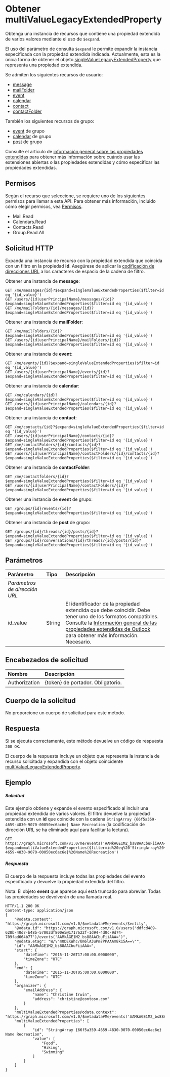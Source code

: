 # <a name="get-multivaluelegacyextendedproperty"></a>Obtener multiValueLegacyExtendedProperty

Obtenga una instancia de recursos que contiene una propiedad extendida de varios valores mediante el uso de `$expand`.

El uso del parámetro de consulta `$expand` le permite expandir la instancia especificada con la propiedad extendida indicada. Actualmente, esta es la única forma de obtener el objeto [singleValueLegacyExtendedProperty](../resources/singleValueLegacyExtendedProperty.md) que representa una propiedad extendida.

Se admiten los siguientes recursos de usuario:

- [message](../resources/message.md)
- [mailFolder](../resources/mailfolder.md)
- [event](../resources/event.md)
- [calendar](../resources/calendar.md)
- [contact](../resources/contact.md)
- [contactFolder](../resources/contactfolder.md) 

También los siguientes recursos de grupo:

- [event](../resources/event.md) de grupo
- [calendar](../resources/calendar.md) de grupo
- [post](../resources/post.md) de grupo 

Consulte el artículo de [información general sobre las propiedades extendidas](../resources/extended-properties-overview.md) para obtener más información sobre cuándo usar las extensiones abiertas o las propiedades extendidas y cómo especificar las propiedades extendidas.

## <a name="permissions"></a>Permisos
Según el recurso que seleccione, se requiere uno de los siguientes permisos para llamar a esta API. Para obtener más información, incluido cómo elegir permisos, vea [Permisos](../../../concepts/permissions_reference.md).

- Mail.Read
- Calendars.Read
- Contacts.Read
- Group.Read.All 
 
## <a name="http-request"></a>Solicitud HTTP

Expanda una instancia de recurso con la propiedad extendida que coincida con un filtro en la propiedad **id**. Asegúrese de aplicar la [codificación de direcciones URL](http://www.w3schools.com/tags/ref_urlencode.asp) a los caracteres de espacio de la cadena de filtro.

Obtener una instancia de **message**:
<!-- { "blockType": "ignored" } -->
```http
GET /me/messages/{id}?$expand=singleValueExtendedProperties($filter=id eq '{id_value}')
GET /users/{id|userPrincipalName}/messages/{id}?$expand=singleValueExtendedProperties($filter=id eq '{id_value}')
GET /me/mailFolders/{id}/messages/{id}?$expand=singleValueExtendedProperties($filter=id eq '{id_value}')
```
Obtener una instancia de **mailFolder**:
<!-- { "blockType": "ignored" } -->
```http
GET /me/mailFolders/{id}?$expand=singleValueExtendedProperties($filter=id eq '{id_value}')
GET /users/{id|userPrincipalName}/mailFolders/{id}?$expand=singleValueExtendedProperties($filter=id eq '{id_value}')
```

Obtener una instancia de **event**:
<!-- { "blockType": "ignored" } -->
```http
GET /me/events/{id}?$expand=singleValueExtendedProperties($filter=id eq '{id_value}')
GET /users/{id|userPrincipalName}/events/{id}?$expand=singleValueExtendedProperties($filter=id eq '{id_value}')
```
Obtener una instancia de **calendar**:
<!-- { "blockType": "ignored" } -->
```http
GET /me/calendars/{id}?$expand=singleValueExtendedProperties($filter=id eq '{id_value}')
GET /users/{id|userPrincipalName}/calendars/{id}?$expand=singleValueExtendedProperties($filter=id eq '{id_value}')
```
Obtener una instancia de **contact**:
<!-- { "blockType": "ignored" } -->
```http
GET /me/contacts/{id}?$expand=singleValueExtendedProperties($filter=id eq '{id_value}')
GET /users/{id|userPrincipalName}/contacts/{id}?$expand=singleValueExtendedProperties($filter=id eq '{id_value}')
GET /me/contactFolders/{id}/contacts/{id}?$expand=singleValueExtendedProperties($filter=id eq '{id_value}')
GET /users/{id|userPrincipalName}/contactFolders/{id}/contacts/{id}?$expand=singleValueExtendedProperties($filter=id eq '{id_value}')
```
Obtener una instancia de **contactFolder**:
<!-- { "blockType": "ignored" } -->
```http
GET /me/contactfolders/{id}?$expand=singleValueExtendedProperties($filter=id eq '{id_value}')
GET /users/{id|userPrincipalName}/contactFolders/{id}?$expand=singleValueExtendedProperties($filter=id eq '{id_value}')
```
Obtener una instancia de **event** de grupo:
<!-- { "blockType": "ignored" } -->
```http
GET /groups/{id}/events/{id}?$expand=singleValueExtendedProperties($filter=id eq '{id_value}')
```

Obtener una instancia de **post** de grupo:
<!-- { "blockType": "ignored" } -->
```http
GET /groups/{id}/threads/{id}/posts/{id}?$expand=singleValueExtendedProperties($filter=id eq '{id_value}')
GET /groups/{id}/conversations/{id}/threads/{id}/posts/{id}?$expand=singleValueExtendedProperties($filter=id eq '{id_value}')
```

## <a name="parameters"></a>Parámetros
|**Parámetro**|**Tipo**|**Descripción**|
|:-----|:-----|:-----|
|_Parámetros de dirección URL_|
|id_value|String|El identificador de la propiedad extendida que debe coincidir. Debe tener uno de los formatos compatibles. Consulte la [Información general de las propiedades extendidas de Outlook](../resources/extended-properties-overview.md) para obtener más información. Necesario.|


## <a name="request-headers"></a>Encabezados de solicitud
| Nombre      |Descripción|
|:----------|:----------|
| Authorization  | {token} de portador. Obligatorio. |


## <a name="request-body"></a>Cuerpo de la solicitud
No proporcione un cuerpo de solicitud para este método.

## <a name="response"></a>Respuesta

Si se ejecuta correctamente, este método devuelve un código de respuesta `200 OK`. 

El cuerpo de la respuesta incluye un objeto que representa la instancia de recurso solicitada y expandida con el objeto coincidente [multiValueLegacyExtendedProperty](../resources/multivaluelegacyextendedproperty.md).

## <a name="example"></a>Ejemplo
##### <a name="request"></a>Solicitud
Este ejemplo obtiene y expande el evento especificado al incluir una propiedad extendida de varios valores. El filtro devuelve la propiedad extendida con un **id** que coincide con la cadena `StringArray {66f5a359-4659-4830-9070-00050ec6ac6e} Name Recreation` (la codificación de dirección URL se ha eliminado aquí para facilitar la lectura).

<!-- { "blockType": "ignored" } -->
```http
GET https://graph.microsoft.com/v1.0/me/events('AAMkAGE1M2_bs88AACbuFiiAAA=')?$expand=multiValueExtendedProperties($filter=id%20eq%20'StringArray%20{66f5a359-4659-4830-9070-00050ec6ac6e}%20Name%20Recreation')
```
##### <a name="response"></a>Respuesta

El cuerpo de la respuesta incluye todas las propiedades del evento especificado y devuelve la propiedad extendida del filtro.

Nota: El objeto **event** que aparece aquí está truncado para abreviar. Todas las propiedades se devolverán de una llamada real.

<!-- { "blockType": "ignored" } -->
```http
HTTP/1.1 200 OK
Content-type: application/json
{
    "@odata.context": "https://graph.microsoft.com/v1.0/$metadata#Me/events/$entity",
    "@odata.id": "https://graph.microsoft.com/v1.0/users('ddfcd489-628b-40d7-b48b-57002df800e5@1717622f-1d94-4d0c-9d74-709fad664b77')/events('AAMkAGE1M2_bs88AACbuFiiAAA=')",
    "@odata.etag": "W/\"mODEKWhc/Um6lA3uPm7PPAAAm8k15A==\"",
    "id": "AAMkAGE1M2_bs88AACbuFiiAAA=",
    "start": {
        "dateTime": "2015-11-26T17:00:00.0000000",
        "timeZone": "UTC"
    },
    "end": {
        "dateTime": "2015-11-30T05:00:00.0000000",
        "timeZone": "UTC"
    },
    "organizer": {
        "emailAddress": {
            "name": "Christine Irwin",
            "address": "christine@contoso.com"
        }
    },
    "multiValueExtendedProperties@odata.context": "https://graph.microsoft.com/v1.0/$metadata#Me/events('AAMkAGE1M2_bs88AACbuFiiAAA%3D')/multiValueExtendedProperties",
    "multiValueExtendedProperties": [
        {
            "id": "StringArray {66f5a359-4659-4830-9070-00050ec6ac6e} Name Recreation",
            "value": [
                "Food",
                "Hiking",
                "Swimming"
            ]
        }
    ]
}
```

<!-- uuid: 8fcb5dbc-d5aa-4681-8e31-b001d5168d79
2015-10-25 14:57:30 UTC -->
<!-- {
  "type": "#page.annotation",
  "description": "Get multiValueLegacyExtendedProperty",
  "keywords": "",
  "section": "documentation",
  "tocPath": ""
}-->